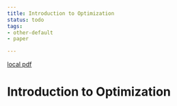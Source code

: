 ```yaml
---
title: Introduction to Optimization
status: todo
tags:
- other-default
- paper

---
```


[local pdf](../../../pdfs/Introduction%20to%20Optimization%2C%204th%20Edition.pdf)

# Introduction to Optimization
